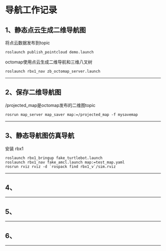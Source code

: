 # 导航工作记录

## 1、静态点云生成二维导航图

将点云数据发布到topic

```
roslaunch publish_pointcloud demo.launch
```

octomap使用点云生成二维导航和三维八叉树
```
roslaunch rbx1_nav zb_octomap_server.launch
````


---


## 2、保存二维导航图

/projected_map是octomap发布的二维图topic

```
rosrun map_server map_saver map:=/projected_map -f mysavemap
```

---

## 3、静态导航图仿真导航

安装
rbx1

```
roslaunch rbx1_bringup fake_turtlebot.launch
roslaunch rbx1_nav fake_amcl.launch map:=test_map.yaml
rosrun rviz rviz -d `rospack find rbx1_v`/sim.rviz
```

---

## 4、


---

## 5、


---

## 6、

---
